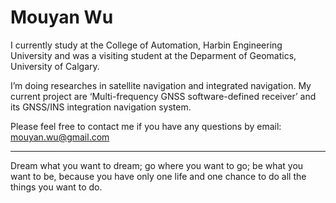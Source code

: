 # Mouyan Wu
I currently study at the College of Automation, Harbin Engineering University and was a visiting student at the Deparment of Geomatics, University of Calgary.

I’m doing researches in satellite navigation and integrated navigation. My current project are ‘Multi-frequency GNSS software-defined receiver’ and its GNSS/INS integration navigation system.

Please feel free to contact me if you have any questions by email: mouyan.wu@gmail.com

----------------------------------------------------------------------------
Dream what you want to dream; go where you want to go; be what you want to be, because you have only one life and one chance to do all the things you want to do.
